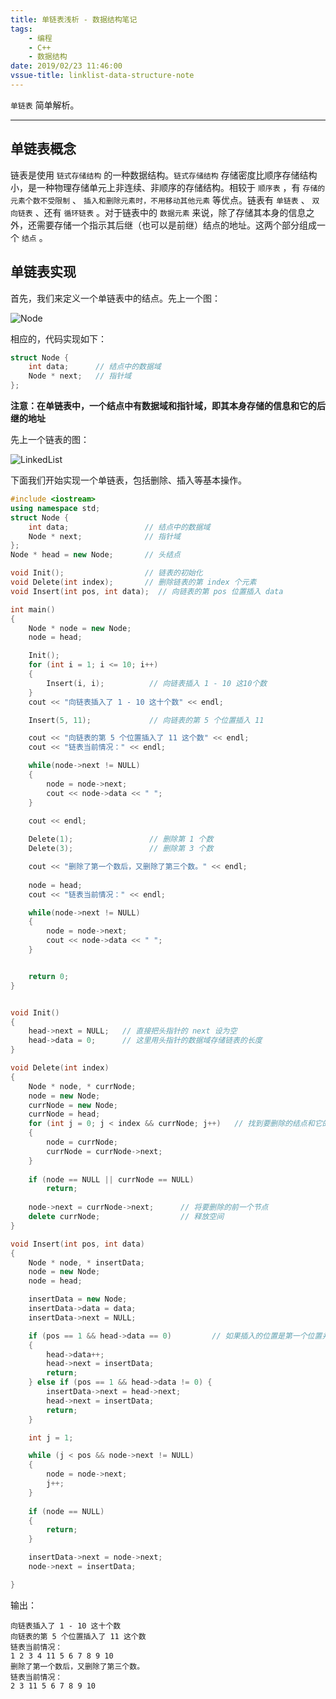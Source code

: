 ```yaml
---
title: 单链表浅析 - 数据结构笔记
tags: 
    - 编程
    - C++
    - 数据结构
date: 2019/02/23 11:46:00
vssue-title: linklist-data-structure-note
---
```


`单链表` 简单解析。
<!-- More -->
------

## 单链表概念

链表是使用 `链式存储结构` 的一种数据结构。`链式存储结构` 存储密度比顺序存储结构小，是一种物理存储单元上非连续、非顺序的存储结构。相较于 `顺序表` ，有 `存储的元素个数不受限制` 、 `插入和删除元素时，不用移动其他元素` 等优点。链表有 `单链表` 、 `双向链表` 、还有 `循环链表` 。对于链表中的 `数据元素` 来说，除了存储其本身的信息之外，还需要存储一个指示其后继（也可以是前继）结点的地址。这两个部分组成一个 `结点` 。

## 单链表实现

首先，我们来定义一个单链表中的结点。先上一个图：

![Node](https://chungzhblog-photo.oss-cn-shenzhen.aliyuncs.com/%E5%8D%9A%E5%AE%A2/CODE/14/node.png "结点示意图")

相应的，代码实现如下：

```cpp
struct Node {
    int data;      // 结点中的数据域
    Node * next;   // 指针域
};
```

**注意：在单链表中，一个结点中有数据域和指针域，即其本身存储的信息和它的后继的地址**

先上一个链表的图：

![LinkedList](https://chungzhblog-photo.oss-cn-shenzhen.aliyuncs.com/%E5%8D%9A%E5%AE%A2/CODE/14/LinkedList.png "链表示意图")

下面我们开始实现一个单链表，包括删除、插入等基本操作。

```cpp
#include <iostream>
using namespace std;
struct Node {
    int data;                 // 结点中的数据域
    Node * next;              // 指针域
};
Node * head = new Node;       // 头结点

void Init();                  // 链表的初始化
void Delete(int index);       // 删除链表的第 index 个元素
void Insert(int pos, int data);  // 向链表的第 pos 位置插入 data

int main()
{	
	Node * node = new Node;
	node = head;

	Init();
	for (int i = 1; i <= 10; i++)
	{
		Insert(i, i);          // 向链表插入 1 - 10 这10个数
	}
	cout << "向链表插入了 1 - 10 这十个数" << endl;

	Insert(5, 11);             // 向链表的第 5 个位置插入 11

	cout << "向链表的第 5 个位置插入了 11 这个数" << endl;
	cout << "链表当前情况：" << endl;

	while(node->next != NULL)
	{
		node = node->next;
		cout << node->data << " ";
	}
	
	cout << endl;

	Delete(1);                 // 删除第 1 个数
	Delete(3);                 // 删除第 3 个数

	cout << "删除了第一个数后，又删除了第三个数。" << endl;
 
	node = head;
	cout << "链表当前情况：" << endl;

	while(node->next != NULL)
	{
		node = node->next;
		cout << node->data << " ";
	}


	return 0;
}


void Init()
{ 
	head->next = NULL;   // 直接把头指针的 next 设为空
	head->data = 0;      // 这里用头指针的数据域存储链表的长度
}

void Delete(int index)
{
	Node * node, * currNode;
	node = new Node;
	currNode = new Node;
	currNode = head;
	for (int j = 0; j < index && currNode; j++)   // 找到要删除的结点和它的前一个节点
	{
		node = currNode;
		currNode = currNode->next;
	}
	
	if (node == NULL || currNode == NULL)
		return;
	
	node->next = currNode->next;      // 将要删除的前一个节点
	delete currNode;                  // 释放空间
}

void Insert(int pos, int data)
{
	Node * node, * insertData;
	node = new Node;
	node = head;

	insertData = new Node;
	insertData->data = data;
	insertData->next = NULL;

	if (pos == 1 && head->data == 0)         // 如果插入的位置是第一个位置并且链表为空
	{
		head->data++;
		head->next = insertData;             
		return;
	} else if (pos == 1 && head->data != 0) {
		insertData->next = head->next;       
		head->next = insertData;
		return;
	}

	int j = 1;

	while (j < pos && node->next != NULL)
	{
		node = node->next;
		j++;
	}
		
	if (node == NULL)
	{
		return;
	}

	insertData->next = node->next;
	node->next = insertData;

}
```



输出：

```
向链表插入了 1 - 10 这十个数
向链表的第 5 个位置插入了 11 这个数
链表当前情况：
1 2 3 4 11 5 6 7 8 9 10
删除了第一个数后，又删除了第三个数。
链表当前情况：
2 3 11 5 6 7 8 9 10
```